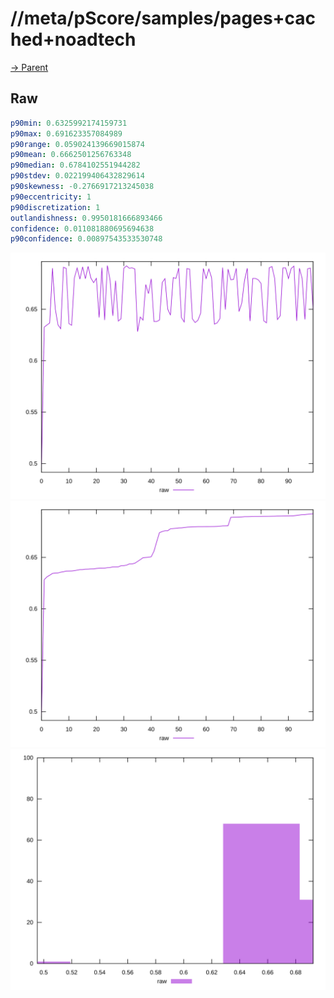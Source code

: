 
# //meta/pScore/samples/pages+cached+noadtech

[→ Parent](../..)


## Raw


```yaml
p90min: 0.6325992174159731
p90max: 0.691623357084989
p90range: 0.059024139669015874
p90mean: 0.6662501256763348
p90median: 0.6784102551944282
p90stdev: 0.022199406432829614
p90skewness: -0.2766917213245038
p90eccentricity: 1
p90discretization: 1
outlandishness: 0.9950181666893466
confidence: 0.011081880695694638
p90confidence: 0.00897543533530748

```

![PLOT: raw-values](./raw/values.svg)![PLOT: raw-sorted](./raw/sorted.svg)![PLOT: raw-histogram](./raw/histogram.svg)